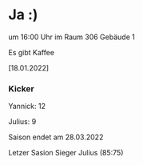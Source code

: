 
# Ja :)


um 16:00 Uhr im Raum 306 Gebäude 1

Es gibt Kaffee


<!---![image](https://user-images.githubusercontent.com/73311547/125851712-3934142d-7930-4613-8163-7ba796f7bffd.png)-->

[18.01.2022]


### Kicker

Yannick: 12

Julius:  9

Saison endet am 28.03.2022

Letzer Sasion Sieger Julius (85:75)
